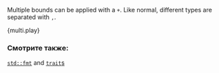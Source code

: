 Multiple bounds can be applied with a `+`. Like normal, different types are
separated with `,`.

{multi.play}

### Смотрите также:

[`std::fmt`][fmt] and [`trait`s][traits]

[fmt]: /hello/print.html
[traits]: /trait.html
